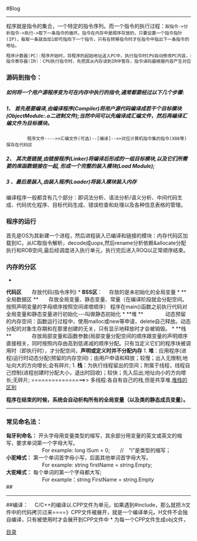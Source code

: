 #Blog
<hr>

程序就是指令的集合，一个特定的指令序列。而一个指令的执行过程：```取指令->分析指令->执行->取下一条指令的循环。指令在内存中是顺序存放的，只要设置一个指令指针(IP)，每取一条就自加1即可指向下一个指令，只有在转移指令时才在指令中指出下一条指令的地址。```
```C
程序计数器(PC):程序开始时，将程序的起始地址送入PC中，执行指令时CPU自动修改PC内容，即要执行的下一条指令的地址
指令寄存器(IR)：CPU执行指令时，先把其从内存读到IR中暂存，指令译码器根据内容产生对应微操作，执行以完成所需功能。
```
### **源码到指令：**


##### 如何将一个用户源程序变为可在内存中执行的指令,通常都要经过以下几个步骤:

##### 1、 首先是要编译,由编译程序(Compiler)将用户源代码编译成若干个目标模块(ObjectModule:.o二进制文件);当然中间可以先编译成汇编文件，然后再编译汇编文件为目标模块。
            程序文件---->>汇编文件(可选)--[编译]-->>对应计算机指令集的指令(X86等)保存在代码区

##### 2、 其次是链接,由链接程序(Linker)将编译后形成的一组目标模块,以及它们所需要的库函数链接在一起,   形成一个完整的装入模块(Load Module);

##### 3 、最后是装入,由装入程序(Loader)将装入模块装入内存
编译程序一般都含有几个部分：即词法分析、语法分析/语义分析、中间代码生成、代码优化程序、目标代码生成、错误检查和处理以及各种信息表格的管理。


### 程序的运行

首先是OS为其新建一个进程，然后进程装入已编译和链接的模块：内存代码区加载到IC，从IC取指令解析，decode成uops,然后rename分析依赖&allocate分配执行和ROB空间,最后经调度进入执行单元，执行完后进入ROQ以正常顺序结束。

### **内存的分区**


* 
**代码区**　　存放代码(指令序列)
* 
**BSS区**： 　存放的是未初始化的全局变量
* 
**全局数据区 **　　存放全局变量、静态变量、常量（在编译阶段就会分配空间。按照声明变量的字母顺序按照空间递增顺序）
            程序在main()函数之前执行代码对全局变量和静态变量进行初始化---叫做静态初始化
* 
**堆 ** 　　　　动态预留的内存空间：函数运行过程中，使用malloc或new等申请，delete自己释放。动态分配的对象生存期和在那里创建的无关，只有显示地释放时才会被销毁。
* 
**栈  **　　　　存放局部变量和函数参数(局部变量分配空间的顺序跟变量的声明顺序直接相关，同时按照内存由高到低递减的顺序分配。只有当定义它们的程序块被调用时（即执行时），才分配空间，**声明或定义时并不分配内存**
    1. 
**堆**：应用程序(进程)运行时动态分配(预留的内存空间)；由用户申请和释放；较慢；出入无限制;地址向大的方向增长;会有碎片;
    1. 
**栈**：为执行线程留出的空间；附属于线程，线程自己控制(进程创建时分配大小，退出时回收)；较快；先入后出;地址向小的方向增长;无碎片;
================>>   多线程:各自有自己的栈,但是共享堆.[堆栈的区别](http://blog.csdn.net/youoran/article/details/10990815)

**程序在结束的时候，系统会自动析构所有的全局变量（以及类的静态成员变量）。**
<hr>

### **常见命名法：**

**匈牙利命名：**
开头字母用变量类型的缩写，其余部分用变量的英文或英文的缩写，要求单词第一个字母大写。
<br>　　　　　　　For example: long lSum = 0;　　//　"l"是类型的缩写；<br>
**小驼峰式：**
第一个单词首字母小写，后面其他单词首字母大写。
<br>　　　　　　　For example: string firstName = string.Empty;<br>
**大驼峰式：**
每个单词的第一个字母都大写;
<br>　　　　　　　For example：string FirstName = string.Empty<br>
##　　　　　     　　　　　　　　　　　　　　 　　　
<hr>

##编译：
　C/C++的编译以.CPP文件为单元，如果遇到#include，那么就把.h文件中的代码拷贝过来====》CPP文件被展开，就是一个编译单元。H文件不会独自编译，只有被使用时才会展开到CPP文件中
* 
为每一个CPP文件生成obj文件，

[目录](README.md)